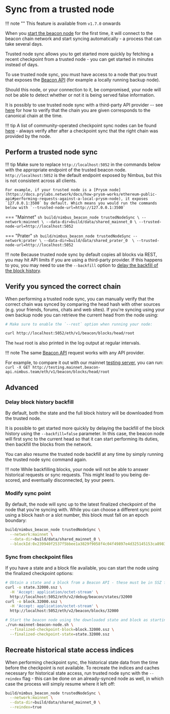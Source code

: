 # Sync from a trusted node

!!! note ""
    This feature is available from `v1.7.0` onwards

When you [start the beacon node](./quick-start.md) for the first time, it will connect to the beacon chain network and start syncing automatically - a process that can take several days.

Trusted node sync allows you to get started more quickly by fetching a recent checkpoint from a trusted node - you can get started in minutes instead of days.

To use trusted node sync, you must have access to a node that you trust that exposes the [Beacon API](./rest-api.md) (for example a locally running backup node).

Should this node, or your connection to it, be compromised, your node will not be able to detect whether or not it is being served false information.

It is possibly to use trusted node sync with a third-party API provider -- see [here](trusted-node-sync.md#verify-you-synced-the-correct-chain) for how to verify that the chain you are given corresponds to the canonical chain at the time.

!!! tip
    A list of community-operated checkpoint sync nodes can be found [here](https://eth-clients.github.io/checkpoint-sync-endpoints/) - always verify after after a checkpoint sync that the right chain was provided by the node.

## Perform a trusted node sync

!!! tip
    Make sure to replace `http://localhost:5052` in the commands below with the appropriate endpoint of the trusted beacon node. `http://localhost:5052` is the default endpoint exposed by Nimbus, but this is not consistent across all clients.

    For example, if your trusted node is a [Prysm node](https://docs.prylabs.network/docs/how-prysm-works/ethereum-public-api#performing-requests-against-a-local-prysm-node), it exposes `127.0.0.1:3500` by default. Which means you would run the commands below with `--trusted-node-url=http://127.0.0.1:3500`

=== "Mainnet"
    ```sh
    build/nimbus_beacon_node trustedNodeSync \
      --network:mainnet \
      --data-dir=build/data/shared_mainnet_0 \
      --trusted-node-url=http://localhost:5052
    ```

=== "Prater"
    ```sh
    build/nimbus_beacon_node trustedNodeSync --network:prater \
    --data-dir=build/data/shared_prater_0  \
    --trusted-node-url=http://localhost:5052
    ```

!!! note
    Because trusted node sync by default copies all blocks via REST, you may hit API limits if you are using a third-party provider. If this happens to you, you may need to use the `--backfill` option to [delay the backfill of the block history](./trusted-node-sync.md#delay-block-history-backfill).

## Verify you synced the correct chain

When performing a trusted node sync, you can manually verify that the correct chain was synced by comparing the head hash with other sources (e.g. your friends, forums, chats and web sites). If you're syncing using your own backup node you can retrieve the current head from the node using:

```sh
# Make sure to enable the `--rest` option when running your node:

curl http://localhost:5052/eth/v1/beacon/blocks/head/root
```

The `head` root is also printed in the log output at regular intervals.

!!! note
  The same [Beacon API](./rest-api.md) request works with any API provider.

  For example, to compare it out with our mainnet [testing server](rest-api.md#test-your-tooling-against-our-servers), you can run:
  `curl -X GET http://testing.mainnet.beacon-api.nimbus.team/eth/v1/beacon/blocks/head/root`

## Advanced

### Delay block history backfill

By default, both the state and the full block history will be downloaded from the trusted node.

It is possible to get started more quickly by delaying the backfill of the block history using the `--backfill=false` parameter. In this case, the beacon node will first sync to the current head so that it can start performing its duties, then backfill the blocks from the network.

You can also resume the trusted node backfill at any time by simply running the trusted node sync command again.

!!! note
  While backfilling blocks, your node will not be able to answer historical requests or sync requests. This might lead to you being de-scored, and eventually disconnected, by your peers.

### Modify sync point

By default, the node will sync up to the latest finalized checkpoint of the node that you're syncing with. While you can choose a different sync point using a block hash or a slot number, this block must fall on an epoch boundary:

```sh
build/nimbus_beacon_node trustedNodeSync \
  --network:mainnet \
  --data-dir=build/data/shared_mainnet_0 \
  --blockId:0x239940f2537f5bbee1a3829f9058f4c04f49897e4d325145153ca89838dfc9e2
```

### Sync from checkpoint files

If you have a state and a block file available, you can start the node using the finalized checkpoint options:

```sh
# Obtain a state and a block from a Beacon API - these must be in SSZ format:
curl -o state.32000.ssz \
  -H 'Accept: application/octet-stream' \
  http://localhost:5052/eth/v2/debug/beacon/states/32000
curl -o block.32000.ssz \
  -H 'Accept: application/octet-stream' \
  http://localhost:5052/eth/v2/beacon/blocks/32000

# Start the beacon node using the downloaded state and block as starting point
./run-mainnet-beacon-node.sh \
  --finalized-checkpoint-block=block.32000.ssz \
  --finalized-checkpoint-state=state.32000.ssz
```

## Recreate historical state access indices

When performing checkpoint sync, the historical state data from the time before the checkpoint is not available. To recreate the indices and caches necessary for historical state access, run trusted node sync with the `--reindex` flag - this can be done on an already-synced node as well, in which case the process will simply resume where it left off:

```sh
build/nimbus_beacon_node trustedNodeSync \
  --network:mainnet \
  --data-dir=build/data/shared_mainnet_0 \
  --reindex=true
```
